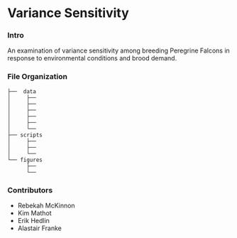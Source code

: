 # Variance Sensitivity

### Intro
An examination of variance sensitivity among breeding Peregrine Falcons in response to environmental conditions and brood demand.

### File Organization

```
├──  data
│     ├── 
│     ├── 
│     ├── 
│     ├── 
│     ├── 
│     └── 
├── scripts 
│     ├──   
│     ├── 
│     └── 
└── figures
      ├── 
      └── 

```


### Contributors
* Rebekah McKinnon
* Kim Mathot
* Erik Hedlin
* Alastair Franke

